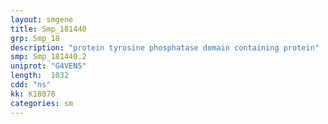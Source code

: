 ```yaml
---
layout: smgene
title: Smp_181440
grp: Smp_18
description: "protein tyrosine phosphatase domain containing protein"
smp: Smp_181440.2
uniprot: "G4VEN5"
length:  1032
cdd: "ns"
kk: K18078
categories: sm
---
```

